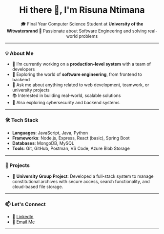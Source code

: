 <h1 align="center">Hi there 👋, I'm Risuna Ntimana</h1>

<p align="center">
🎓 Final Year Computer Science Student at <strong>University of the Witwatersrand</strong>   
🚀 Passionate about Software Engineering and solving real-world problems  
</p>

---

### 💡 About Me

- 🔭 I’m currently working on a **production-level system** with a team of developers  
- 🌱 Exploring the world of **software engineering**, from frontend to backend  
- 💬 Ask me about anything related to web development, teamwork, or university projects  
- 📚 Interested in building real-world, scalable solutions  
- 📌 Also exploring cybersecurity and backend systems

---

### 🛠️ Tech Stack

- **Languages**: JavaScript, Java, Python  
- **Frameworks**: Node.js, Express, React (basic), Spring Boot  
- **Databases**: MongoDB, MySQL  
- **Tools**: Git, GitHub, Postman, VS Code, Azure Blob Storage  

---

### 🌱 Projects

- 🧠 **University Group Project**: Developed a full-stack system to manage constitutional archives with secure access, search functionality, and cloud-based file storage.  


---

### 📫 Let's Connect

- 💼 [LinkedIn](https://www.linkedin.com/in/risuna-ntimana-09b51a359/)  
- 📧 [Email Me](mailto:risunantimana4@gmail.email@example.com)  

---


